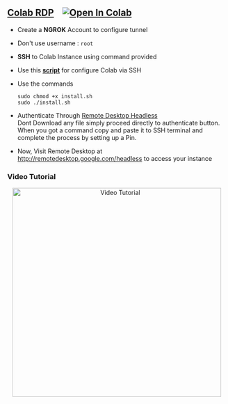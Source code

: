 ## [Colab RDP](Colab%20RDP/Colab%20RDP.ipynb) &nbsp;&nbsp; <a href="https://colab.research.google.com/github/PradyumnaKrishna/Colab-Hacks/blob/master/Colab%20RDP/Colab%20RDP.ipynb" target="_parent"><img src="https://colab.research.google.com/assets/colab-badge.svg" alt="Open In Colab"/></a>

 - Create a **NGROK** Account to configure tunnel
 - Don't use username : `root`
 - **SSH** to Colab Instance using command provided
 - Use this **[script](https://github.com/PradyumnaKrishna/Colab-Hacks/raw/master/Colab%20RDP/install.sh)** for configure Colab via SSH
 - Use the commands

       sudo chmod +x install.sh
       sudo ./install.sh
 - Authenticate Through [Remote Desktop Headless](http://remotedesktop.google.com/headless)<br>Dont Download any file simply proceed directly to authenticate button. When you got a command copy and paste it to SSH terminal and complete the process by setting up a Pin.
 - Now, Visit Remote Desktop at http://remotedesktop.google.com/headless to access your instance

### **Video Tutorial**
<p align="center">
  <a href="http://www.youtube.com/watch?v=xaDz3rxLu4I">
    <img alt="Video Tutorial" src="http://img.youtube.com/vi/xaDz3rxLu4I/maxresdefault.jpg" height=480>
  </a>
</p>